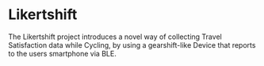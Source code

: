 # Likertshift

The Likertshift project introduces a novel way of collecting Travel Satisfaction data while Cycling, by using a gearshift-like Device that reports to the users smartphone via BLE.
